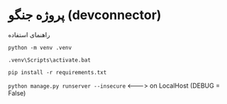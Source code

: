 # پروژه جنگو (devconnector)
راهنمای استفاده

`python -m venv .venv`

`.venv\Scripts\activate.bat`

`pip install -r requirements.txt`

`python manage.py runserver --insecure` <---> on LocalHost (DEBUG = False)

